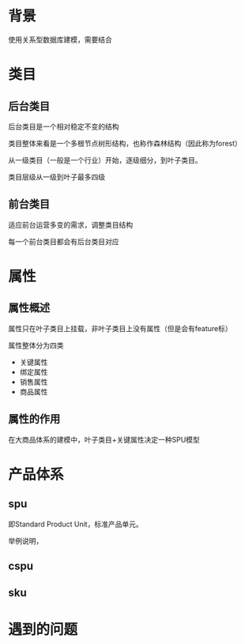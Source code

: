 # 背景

使用关系型数据库建模，需要结合

# 类目

## 后台类目

后台类目是一个相对稳定不变的结构

类目整体来看是一个多根节点树形结构，也称作森林结构（因此称为forest）

从一级类目（一般是一个行业）开始，逐级细分，到叶子类目。

类目层级从一级到叶子最多四级



## 前台类目

适应前台运营多变的需求，调整类目结构

每一个前台类目都会有后台类目对应



# 属性

## 属性概述

属性只在叶子类目上挂载，非叶子类目上没有属性（但是会有feature标）

属性整体分为四类

- 关键属性
- 绑定属性
- 销售属性
- 商品属性

## 属性的作用

在大商品体系的建模中，叶子类目+关键属性决定一种SPU模型



# 产品体系

## spu

即Standard Product Unit，标准产品单元。

举例说明，



## cspu



## sku



# 遇到的问题



